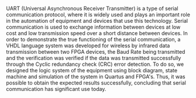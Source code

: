 UART (Universal Asynchronous Receiver Transmitter)
is a type of serial communication protocol, where it is widely
used and plays an important role in the automation of
equipment and devices that use this technology. Serial
communication is used to exchange information between
devices at low cost and low transmission speed over a short
distance between devices. In order to demonstrate the true
functioning of the serial communication, a VHDL language
system was developed for wireless by infrared data transmission
between two FPGA devices, the Baud Rate being transmitted and
the verification was verified if the data was transmitted
successfully through the Cyclic redundancy check (CRC) error
detection. To do so, we designed the logic system of the
equipment using block diagram, state machine and simulation of
the system in Quartus and FPGA's. Thus, it was possible to obtain
the expected results successfully, concluding that serial
communication has significant use today.
